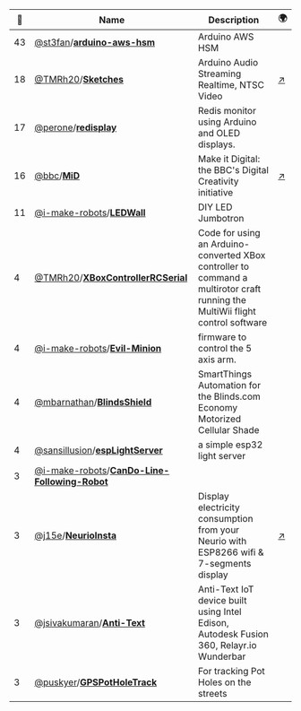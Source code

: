 |:star2: | Name | Description | 🌍|
|---|---|---|---|
|43|[@st3fan](https://github.com/st3fan)/[**arduino-aws-hsm**](https://github.com/st3fan/arduino-aws-hsm)|Arduino AWS HSM||
|18|[@TMRh20](https://github.com/TMRh20)/[**Sketches**](https://github.com/TMRh20/Sketches)|Arduino Audio Streaming Realtime, NTSC Video|[:arrow_upper_right:](http://tmrh20.blogspot.com)|
|17|[@perone](https://github.com/perone)/[**redisplay**](https://github.com/perone/redisplay)|Redis monitor using Arduino and OLED displays.||
|16|[@bbc](https://github.com/bbc)/[**MiD**](https://github.com/bbc/MiD)|Make it Digital: the BBC's Digital Creativity initiative|[:arrow_upper_right:](http://www.bbc.co.uk/makeitdigital)|
|11|[@i-make-robots](https://github.com/i-make-robots)/[**LEDWall**](https://github.com/i-make-robots/LEDWall)|DIY LED Jumbotron||
|4|[@TMRh20](https://github.com/TMRh20)/[**XBoxControllerRCSerial**](https://github.com/TMRh20/XBoxControllerRCSerial)|Code for using an Arduino-converted XBox controller to command a multirotor craft running the MultiWii flight control software||
|4|[@i-make-robots](https://github.com/i-make-robots)/[**Evil-Minion**](https://github.com/i-make-robots/Evil-Minion)|firmware to control the 5 axis arm.||
|4|[@mbarnathan](https://github.com/mbarnathan)/[**BlindsShield**](https://github.com/mbarnathan/BlindsShield)|SmartThings Automation for the Blinds.com Economy Motorized Cellular Shade||
|4|[@sansillusion](https://github.com/sansillusion)/[**espLightServer**](https://github.com/sansillusion/espLightServer)|a simple esp32 light server||
|3|[@i-make-robots](https://github.com/i-make-robots)/[**CanDo-Line-Following-Robot**](https://github.com/i-make-robots/CanDo-Line-Following-Robot)|||
|3|[@j15e](https://github.com/j15e)/[**NeurioInsta**](https://github.com/j15e/NeurioInsta)|Display electricity consumption from your Neurio with ESP8266 wifi & 7-segments display|[:arrow_upper_right:](https://youtu.be/EtLUjcD5uZo)|
|3|[@jsivakumaran](https://github.com/jsivakumaran)/[**Anti-Text**](https://github.com/jsivakumaran/Anti-Text)|Anti-Text IoT device built using Intel Edison, Autodesk Fusion 360, Relayr.io Wunderbar||
|3|[@puskyer](https://github.com/puskyer)/[**GPSPotHoleTrack**](https://github.com/puskyer/GPSPotHoleTrack)|For tracking Pot Holes on the streets||

